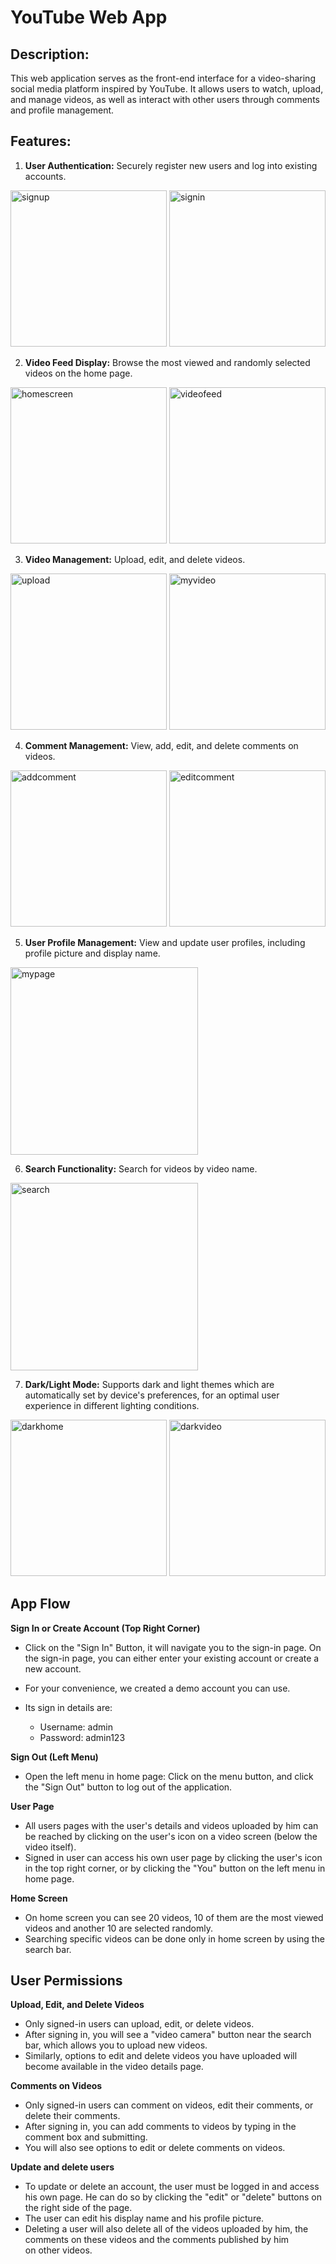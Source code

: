# YouTube Web App

## Description:
This web application serves as the front-end interface for a video-sharing social media platform inspired by YouTube. It allows users to watch, upload, and manage videos, as well as interact with other users through comments and profile management.

## Features:
1. **User Authentication:** Securely register new users and log into existing accounts.

<img src="screenshots/web/sign_up.png" alt="signup" width="auto" height="250"> <img src="screenshots/web/sign_in.png" alt="signin" width="auto" height="250">

2. **Video Feed Display:** Browse the most viewed and randomly selected videos on the home page.

<img src="screenshots/web/home_screen.png" alt="homescreen" width="auto" height="250"> <img src="screenshots/web/side_menu.png" alt="videofeed" width="auto" height="250">

3. **Video Management:** Upload, edit, and delete videos.

<img src="screenshots/web/upload_video.png" alt="upload" width="auto" height="250"> <img src="screenshots/web/my_video.png" alt="myvideo" width="auto" height="250">

4. **Comment Management:** View, add, edit, and delete comments on videos.

<img src="screenshots/web/add_comment.png" alt="addcomment" width="auto" height="250"> <img src="screenshots/web/delete_comment.png" alt="editcomment" width="auto" height="250">

5. **User Profile Management:** View and update user profiles, including profile picture and display name.

<img src="screenshots/web/my_videos.png" alt="mypage" width="auto" height="300">

6. **Search Functionality:** Search for videos by video name.

<img src="screenshots/web/search.png" alt="search" width="auto" height="300">

7. **Dark/Light Mode:** Supports dark and light themes which are automatically set by device's preferences, for an optimal user experience in different lighting conditions.

<img src="screenshots/web/dark_mode3.png" alt="darkhome" width="auto" height="250"> <img src="screenshots/web/dark_mode2.png" alt="darkvideo" width="auto" height="250">

## App Flow

**Sign In or Create Account (Top Right Corner)**

* Click on the "Sign In" Button, it will navigate you to the sign-in page.
  On the sign-in page, you can either enter your existing account or create a new account.

* For your convenience, we created a demo account you can use.
* Its sign in details are:
    - Username: admin
    - Password: admin123

**Sign Out (Left Menu)**
* Open the left menu in home page:
  Click on the menu button, and click the "Sign Out" button to log out of the application.

**User Page**
* All users pages with the user's details and videos uploaded by him can be reached by clicking on the user's icon on a video screen (below the video itself).
* Signed in user can access his own user page by clicking the user's icon in the top right corner, or by clicking the "You" button on the left menu in home page.

**Home Screen**
* On home screen you can see 20 videos, 10 of them are the most viewed videos and another 10 are selected randomly.
* Searching specific videos can be done only in home screen by using the search bar.

## User Permissions

**Upload, Edit, and Delete Videos**
* Only signed-in users can upload, edit, or delete videos.
* After signing in, you will see a "video camera" button near the search bar, which allows you to upload new videos.
* Similarly, options to edit and delete videos you have uploaded will become available in the video details page.

**Comments on Videos**
* Only signed-in users can comment on videos, edit their comments, or delete their comments.
* After signing in, you can add comments to videos by typing in the comment box and submitting.
* You will also see options to edit or delete comments on videos.

**Update and delete users**
* To update or delete an account, the user must be logged in and access his own page. He can do so by clicking the "edit" or "delete" buttons on the right side of the page.
* The user can edit his display name and his profile picture.
* Deleting a user will also delete all of the videos uploaded by him, the comments on these videos and the comments published by him on other videos.
